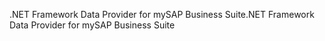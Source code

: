 <span data-ttu-id="5eae3-101">.NET Framework Data Provider for mySAP Business Suite</span><span class="sxs-lookup"><span data-stu-id="5eae3-101">.NET Framework Data Provider for mySAP Business Suite</span></span>